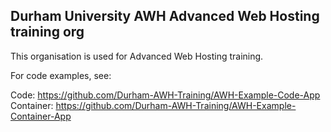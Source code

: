 ## Durham University AWH Advanced Web Hosting training org

This organisation is used for Advanced Web Hosting training.

For code examples, see:

Code: https://github.com/Durham-AWH-Training/AWH-Example-Code-App
Container: https://github.com/Durham-AWH-Training/AWH-Example-Container-App

<!--

**Here are some ideas to get you started:**

🙋‍♀️ A short introduction - what is your organization all about?
🌈 Contribution guidelines - how can the community get involved?
👩‍💻 Useful resources - where can the community find your docs? Is there anything else the community should know?
🍿 Fun facts - what does your team eat for breakfast?
🧙 Remember, you can do mighty things with the power of [Markdown](https://docs.github.com/github/writing-on-github/getting-started-with-writing-and-formatting-on-github/basic-writing-and-formatting-syntax)
-->
